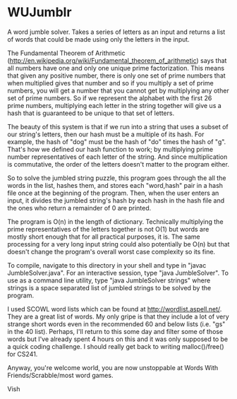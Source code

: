 WUJumblr
========

A word jumble solver.  Takes a series of letters as an input and returns a list of words that could be made 
using only the letters in the input.

The Fundamental Theorem of Arithmetic (http://en.wikipedia.org/wiki/Fundamental_theorem_of_arithmetic)
says that all numbers have one and only one unique prime factorization.  This means that given any positive number, 
there is only one set of prime numbers that when multiplied gives that number and so if you multiply 
a set of prime numbers, you will get a number that you cannot get by multiplying any other set of prime numbers.  So 
if we represent the alphabet with the first 26 prime numbers, multiplying each letter in the string together will 
give us a hash that is guaranteed to be unique to that set of letters. 

The beauty of this system is that if we run into a string that uses a subset of our string's letters, then our hash must 
be a multiple of its hash. For example, the hash of "dog" must be the hash of "do" times the hash of "g".  That's how we 
defined our hash function to work; by multiplying prime number representatives of each letter of the string.  And since 
multiplication is commutative, the order of the letters doesn't matter to the program either.

So to solve the jumbled string puzzle, this program goes through the all the words in the list, hashes them, and stores each 
"word,hash" pair in a hash file once at the beginning of the program.  Then, when the user enters an input, it divides the 
jumbled string's hash by each hash in the hash file and the ones who return a remainder of 0 are printed.

The program is O(n) in the length of dictionary.  Technically multiplying the prime representatives of the letters together
is not O(1) but words are mostly short enough that for all practical purposes, it is.  The same processing for a very long input
string could also potentially be O(n) but that doesn't change the program's overall worst case complexity so its fine.  

To compile, navigate to this directory in your shell and type in "javac JumbleSolver.java".
For an interactive session, type "java JumbleSolver".
To use as a command line utility, type "java JumbleSolver strings" where strings is a space separated list of jumbled strings to be 
solved by the program.  

I used SCOWL word lists which can be found at http://wordlist.aspell.net/.  They are a great list of words.  My only gripe is that
they include a lot of very strange short words even in the recommended 60 and below lists (i.e. "gs" in the 40 list). 
Perhaps, I'll return to this some day and filter some of those words but I've already spent 4 hours on this and it was only supposed
to be a quick coding challenge.  I should really get back to writing malloc()/free() for CS241.

Anyway, you're welcome world, you are now unstoppable at Words With Friends/Scrabble/most word games.

Vish